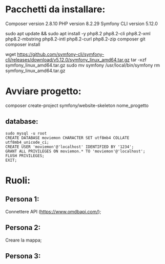 # Pacchetti da installare:

Composer version 2.8.10
PHP version 8.2.29 
Symfony CLI version 5.12.0


sudo apt update && sudo apt install -y php8.2 php8.2-cli php8.2-xml php8.2-mbstring php8.2-intl php8.2-curl php8.2-zip composer git
composer install

wget https://github.com/symfony-cli/symfony-cli/releases/download/v5.12.0/symfony_linux_amd64.tar.gz
tar -xzf symfony_linux_amd64.tar.gz
sudo mv symfony /usr/local/bin/symfony
rm symfony_linux_amd64.tar.gz

# Avviare progetto:

composer create-project symfony/website-skeleton nome_progetto

## database:
    sudo mysql -u root
    CREATE DATABASE moviemon CHARACTER SET utf8mb4 COLLATE utf8mb4_unicode_ci;
    CREATE USER 'moviemon'@'localhost' IDENTIFIED BY '1234';           
    GRANT ALL PRIVILEGES ON moviemon.* TO 'moviemon'@'localhost';
    FLUSH PRIVILEGES;
    EXIT;

# Ruoli:

## Persona 1:
Connettere API (https://www.omdbapi.com/);

## Persona 2:
Creare la mappa;

## Persona 3:
